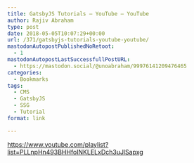 ```yaml
---
title: GatsbyJS Tutorials – YouTube – YouTube
author: Rajiv Abraham
type: post
date: 2018-05-05T10:07:29+00:00
url: /371/gatsbyjs-tutorials-youtube-youtube/
mastodonAutopostPublishedNoRetoot:
  - 1
mastodonAutopostLastSuccessfullPostURL:
  - https://mastodon.social/@unoabraham/99976141209476465
categories:
  - Bookmarks
tags:
  - CMS
  - GatsbyJS
  - SSG
  - Tutorial
format: link

---
```

<https://www.youtube.com/playlist?list=PLLnpHn493BHHfoINKLELxDch3uJlSapxg>